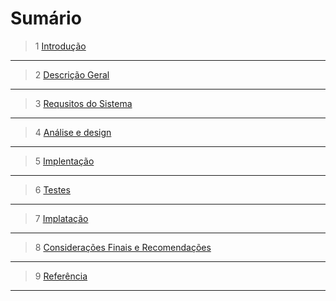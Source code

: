 # Sumário

>1 [Introdução](https://github.com/guimaraesprogramador/desafio-IA/blob/master/documenta%C3%A7%C3%A3o/introdu%C3%A7%C3%A3o/introdu%C3%A7%C3%A3o.md) 
***
>2 [Descrição Geral]()
***
>3 [Requsitos do Sistema]()
***
>4 [Análise e design]()
***
>5 [Implentação]()
***
>6 [Testes]()
***
>7 [Implatação]()
***
>8 [Considerações Finais e Recomendações]()
***
>9 [Referência]()
***